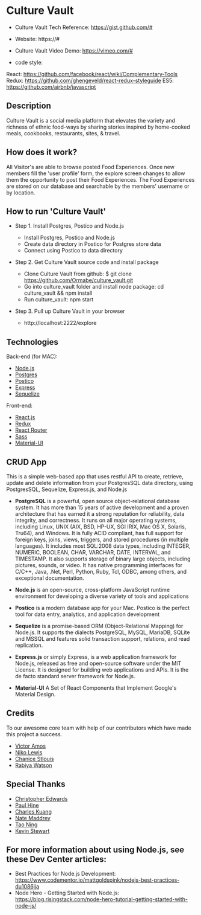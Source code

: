 # Culture Vault

* Culture Vault Tech Reference: https://gist.github.com/#

* Website: https://#

* Culture Vault Video Demo: https://vimeo.com/#

* code style:

React: https://github.com/facebook/react/wiki/Complementary-Tools
Redux: https://github.com/ghengeveld/react-redux-styleguide
ES5: https://github.com/airbnb/javascript

## Description

Culture Vault is a social media platform that elevates the variety and richness of ethnic food-ways by sharing stories inspired by home-cooked meals, cookbooks, restaurants, sites, & travel.

## How does it work?

All Visitor's are able to browse posted Food Experiences.
Once new members fill the 'user profile' form, the explore screen changes to allow them the opportunity to post their Food Experiences.
The Food Experiences are stored on our database and searchable by the members' username or by location.

## How to run 'Culture Vault'

* Step 1. Install Postgres, Postico and Node.js

    - Install Postgres, Postico and Node.js
    - Create data directory in Postico for Postgres store data
    - Connect using Postico to data directory

* Step 2. Get Culture Vault source code and install package

    - Clone Culture Vault from github: $ git clone https://github.com/Ormabe/culture_vault.git
    - Go into culture_vault folder and install node package: cd culture_vault && npm install
    - Run culture_vault: npm start

* Step 3. Pull up Culture Vault in your browser

    - http://localhost:2222/explore


## Technologies

Back-end (for MAC):

* [Node.js](https://nodejs.org/en/)
* [Postgres](https://postgresapp.com/)
* [Postico](https://eggerapps.at/postico/)
* [Express](http://expressjs.com/)
* [Sequelize](http://docs.sequelizejs.com/en/v3/)


Front-end:

* [React.js](https://facebook.github.io/react/)
* [Redux](http://redux.js.org/)
* [React Router](https://www.npmjs.com/package/react-router)
* [Sass](http://sass-lang.com/guide)
* [Material-UI](http://www.material-ui.com/#/)

## CRUD App

This is a simple web-based app that uses restful API to create, retrieve, update and delete information from your PostgresSQL data directory, using PostgresSQL, Sequelize, Express.js, and Node.js

- **PostgreSQL** is a powerful, open source object-relational database system. It has more than 15 years of active development and a proven architecture that has earned it a strong reputation for reliability, data integrity, and correctness. It runs on all major operating systems, including Linux, UNIX (AIX, BSD, HP-UX, SGI IRIX, Mac OS X, Solaris, Tru64), and Windows. It is fully ACID compliant, has full support for foreign keys, joins, views, triggers, and stored procedures (in multiple languages). It includes most SQL:2008 data types, including INTEGER, NUMERIC, BOOLEAN, CHAR, VARCHAR, DATE, INTERVAL, and TIMESTAMP. It also supports storage of binary large objects, including pictures, sounds, or video. It has native programming interfaces for C/C++, Java, .Net, Perl, Python, Ruby, Tcl, ODBC, among others, and exceptional documentation.

- **Node.js** is an open-source, cross-platform JavaScript runtime environment for developing a diverse variety of tools and applications

- **Postico** is a modern database app for your Mac. Postico is the perfect tool for data entry, analytics, and application development

- **Sequelize** is a promise-based ORM (Object-Relational Mapping) for Node.js. It supports the dialects PostgreSQL, MySQL, MariaDB, SQLite and MSSQL and features solid transaction support, relations, and read replication.

- **Express.js** or simply Express, is a web application framework for Node.js, released as free and open-source software under the MIT License. It is designed for building web applications and APIs. It is the de facto standard server framework for Node.js.

- **Material-UI** A Set of React Components that Implement Google's Material Design.

## Credits

To our awesome core team with help of our contributors which have made this project a success.

* [Victor Amos](https://github.com/victoramosjr)
* [Niko Lewis](https://github.com/NikoLewis)
* [Chanice Stlouis](https://github.com/ChaniceStl)
* [Rabiya Watson](https://github.com/Ormabe)

## Special Thanks

* [Christopher Edwards](https://www.linkedin.com/in/christophertayloredwards)
* [Paul Hine](https://www.linkedin.com/in/mrhpaul)
* [Charles Kuang](https://www.linkedin.com/in/charleskuang)
* [Nate Maddrey](http://www.natemaddrey.com/)
* [Tao Ning](https://www.linkedin.com/in/tao-ning)
* [Kevin Stewart](https://www.linkedin.com/in/stewartkevin)

## For more information about using Node.js, see these Dev Center articles:

* Best Practices for Node.js Development: https://www.codementor.io/mattgoldspink/nodejs-best-practices-du1086jja
* Node Hero - Getting Started with Node.js: https://blog.risingstack.com/node-hero-tutorial-getting-started-with-node-js/
